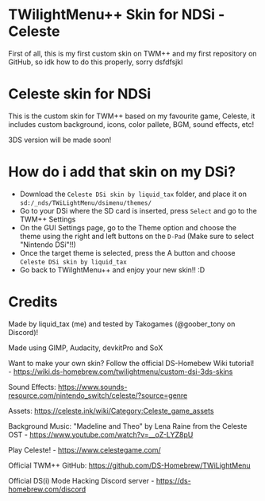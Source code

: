 # TWilightMenu++ Skin for NDSi - Celeste

First of all, this is my first custom skin on TWM++ and my first repository on GitHub, so idk how to do this properly, sorry dsfdfsjkl

# Celeste skin for NDSi

This is the custom skin for TWM++ based on my favourite game, Celeste, it includes custom background, icons, color pallete, BGM, sound effects, etc!

3DS version will be made soon! 

# How do i add that skin on my DSi?

- Download the `Celeste DSi skin by liquid_tax` folder, and place it on `sd:/_nds/TWiLightMenu/dsimenu/themes/`
- Go to your DSi where the SD card is inserted, press `Select` and go to the TWM++ Settings
- On the GUI Settings page, go to the Theme option and choose the theme using the right and left buttons on the `D-Pad` (Make sure to select "Nintendo DSi"!!)
- Once the target theme is selected, press the A button and choose `Celeste DSi skin by liquid_tax`
- Go back to TWilghtMenu++ and enjoy your new skin!! :D

# Credits

Made by liquid_tax (me) and tested by Takogames (@goober_tony on Discord)!

Made using GIMP, Audacity, devkitPro and SoX

Want to make your own skin? Follow the official DS-Homebew Wiki tutorial! - https://wiki.ds-homebrew.com/twilightmenu/custom-dsi-3ds-skins

Sound Effects: https://www.sounds-resource.com/nintendo_switch/celeste/?source=genre

Assets: https://celeste.ink/wiki/Category:Celeste_game_assets

Background Music: "Madeline and Theo" by Lena Raine from the Celeste OST - https://www.youtube.com/watch?v=__oZ-LYZ8pU

Play Celeste! - https://www.celestegame.com/

Official TWM++ GitHub: https://github.com/DS-Homebrew/TWiLightMenu

Official DS(i) Mode Hacking Discord server - https://ds-homebrew.com/discord
